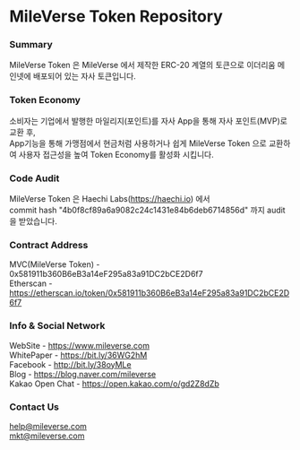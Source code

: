 # MileVerse Token Repository

### Summary
MileVerse Token 은 MileVerse 에서 제작한 ERC-20 계열의 토큰으로 이더리움 메인넷에 배포되어 있는 자사 토큰입니다.<br>

### Token Economy
소비자는 기업에서 발행한 마일리지(포인트)를 자사 App을 통해 자사 포인트(MVP)로 교환 후, <br>
App기능을 통해 가맹점에서 현금처럼 사용하거나 쉽게 MileVerse Token 으로 교환하여 사용자 접근성을 높여 Token Economy를 활성화 시킵니다.

### Code Audit
MileVerse Token 은 Haechi Labs(https://haechi.io) 에서 <br>
commit hash "4b0f8cf89a6a9082c24c1431e84b6deb6714856d" 까지 audit을 받았습니다.

### Contract Address
MVC(MileVerse Token) - 0x581911b360B6eB3a14eF295a83a91DC2bCE2D6f7 <br>
Etherscan - https://etherscan.io/token/0x581911b360B6eB3a14eF295a83a91DC2bCE2D6f7

### Info & Social Network
WebSite - https://www.mileverse.com <br>
WhitePaper - https://bit.ly/36WG2hM <br>
Facebook - http://bit.ly/38oyMLe <br>
Blog - https://blog.naver.com/mileverse <br>
Kakao Open Chat - https://open.kakao.com/o/gd2Z8dZb

### Contact Us
help@mileverse.com <br>
mkt@mileverse.com

